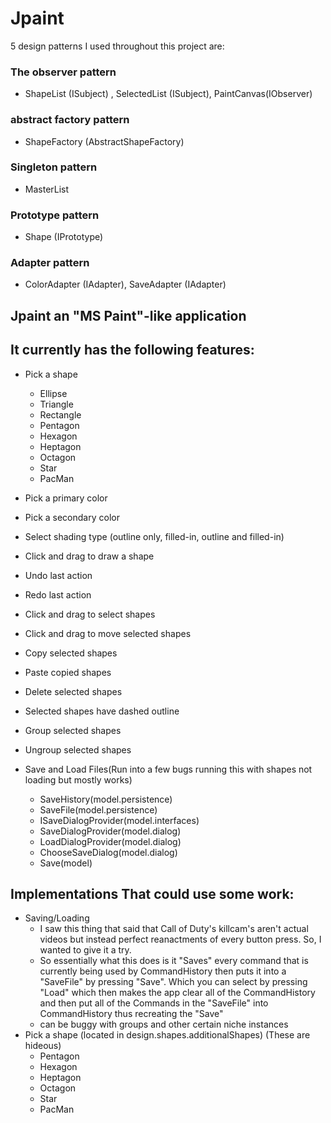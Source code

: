 # Jpaint

5 design patterns I used throughout this project are: 
### The observer pattern 
- ShapeList (ISubject) , SelectedList (ISubject), PaintCanvas(IObserver) 
### abstract factory pattern 
- ShapeFactory (AbstractShapeFactory)
### Singleton pattern 
- MasterList
### Prototype pattern 
- Shape (IPrototype) 
### Adapter pattern 
- ColorAdapter (IAdapter), SaveAdapter (IAdapter)

## Jpaint an "MS Paint"-like application

## It currently has the following features:

- Pick a shape
  - Ellipse
  - Triangle
  - Rectangle
  - Pentagon
  - Hexagon
  - Heptagon
  - Octagon
  - Star
  - PacMan
- Pick a primary color
- Pick a secondary color
- Select shading type (outline only, filled-in, outline and filled-in)
- Click and drag to draw a shape
- Undo last action
- Redo last action
- Click and drag to select shapes
- Click and drag to move selected shapes
- Copy selected shapes
- Paste copied shapes
- Delete selected shapes
- Selected shapes have dashed outline
- Group selected shapes
- Ungroup selected shapes

- Save and Load Files(Run into a few bugs running this with shapes not loading but mostly works)
  - SaveHistory(model.persistence)
  - SaveFile(model.persistence)
  - ISaveDialogProvider(model.interfaces)
  - SaveDialogProvider(model.dialog)
  - LoadDialogProvider(model.dialog)
  - ChooseSaveDialog(model.dialog)
  - Save(model)

## Implementations That could use some work:
- Saving/Loading
  - I saw this thing that said that Call of Duty's killcam's aren't actual videos but instead perfect reanactments of every button press. So, I wanted to give it a try.
  - So essentially what this does is it "Saves" every command that is currently being used by CommandHistory then puts it into a "SaveFile" by pressing "Save". Which you can select by pressing "Load" which then makes the app clear all of the CommandHistory and then put all of the Commands in the "SaveFile" into CommandHistory thus recreating the "Save"
  - can be buggy with groups and other certain niche instances
- Pick a shape (located in design.shapes.additionalShapes) (These are hideous)
  - Pentagon
  - Hexagon
  - Heptagon
  - Octagon
  - Star
  - PacMan

